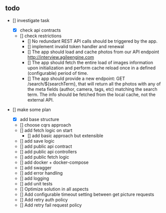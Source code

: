 todo
----

- [] investigate task  
    - [x] check api contracts  
    - [] check restrictions  
        - [] No redundant REST API calls should be triggered by the app.  
        - [] implement invalid token handler and renewal
        - [] The app should load and cache photos from our API endpoint http://interview.agileengine.com  
        - [] The app should fetch the entire load of images information upon initialization and perform cache reload once in a defined (configurable) period of time.  
        - [] The app should provide a new endpoint: GET /search/${searchTerm}, that will return all the photos with any of the meta fields (author, camera, tags, etc) matching the search term. The info should be fetched from the local cache, not the external API.
    
- [] make some plan  
    - [x] add base structure  
    - [] choose cqrs approach
    - [] add fetch logic on start  
      - [] add basic approach but extensible  
    - [] add save logic  
    - [] add public api contract  
    - [] add public api controllers  
    - [] add public fetch logic  
    - [] add docker + docker-compose
    - [] add swagger
    - [] add error handling
    - [] add logging
    - [] add unit tests
    - [] Optimize solution in all aspects
    - [] Add configurable timeout setting between get picture requests 
    - [] Add retry auth policy  
    - [] Add retry fail request policy  
